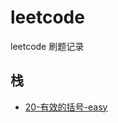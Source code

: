 # leetcode

leetcode 刷题记录

## 栈

- [20-有效的括号-easy](https://github.com/Jacky-Summer/leetcode/blob/master/stack/20-%E6%9C%89%E6%95%88%E7%9A%84%E6%8B%AC%E5%8F%B7-easy.js)
